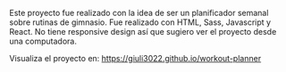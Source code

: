 Este proyecto fue realizado con la idea de ser un planificador semanal sobre rutinas de gimnasio.
Fue realizado con HTML, Sass, Javascript y React. No tiene responsive design así que sugiero ver el proyecto desde una computadora.

Visualiza el proyecto en: https://giuli3022.github.io/workout-planner